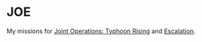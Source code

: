 JOE
===

My missions for [Joint Operations: Typhoon Rising][1] and [Escalation][2].

[1]: http://store.steampowered.com/app/32690/
[2]: http://store.steampowered.com/app/32700/
